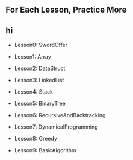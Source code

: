 ## For Each Lesson, Practice More 
## hi

- Lesson0: SwordOffer

- Lesson1: Array

- Lesson2: DataStruct

- Lesson3: LinkedList

- Lesson4: Stack

- Lesson5: BinaryTree

- Lesson6: RecursiveAndBacktracking

- Lesson7: DynamicalProgramming

- Lesson8: Greedy

- Lesson9: BasicAlgorithm